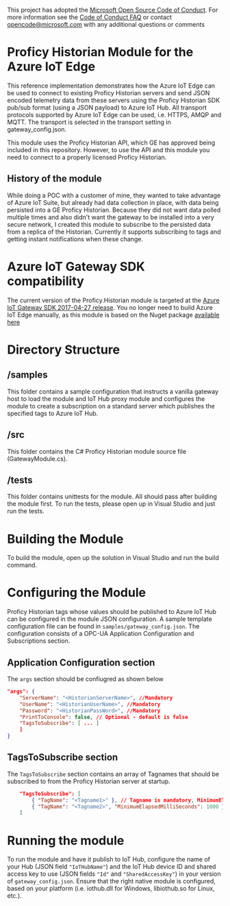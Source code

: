 This project has adopted the [Microsoft Open Source Code of Conduct](https://opensource.microsoft.com/codeofconduct/). For more information see the [Code of Conduct FAQ](https://opensource.microsoft.com/codeofconduct/faq/) or contact [opencode@microsoft.com](mailto:opencode@microsoft.com) with any additional questions or comments

# Proficy Historian Module for the Azure IoT Edge
This reference implementation demonstrates how the Azure IoT Edge can be used to connect to existing Proficy Historian servers and send JSON encoded telemetry data from these servers using the Proficy Historian SDK pub/sub format (using a JSON payload) to Azure IoT Hub. All transport protocols supported by Azure IoT Edge can be used, i.e. HTTPS, AMQP and MQTT. The transport is selected in the transport setting in gateway_config.json.

This module uses the Proficy Historian API, which GE has approved being included in this repository.
However, to use the API and this module you need to connect to a properly licensed Proficy Historian. 

## History of the module
While doing a POC with a customer of mine, they wanted to take advantage of Azure IoT Suite, but already had data collection in place,
with data being persisted into a GE Proficy Historian.
Because they did not want data polled multiple times and also didn't want the gateway to be installed into a very secure network,
I created this module to subscribe to the persisted data from a replica of the Historian.
Currently it supports subscribing to tags and getting instant notifications when these change.

# Azure IoT Gateway SDK compatibility
The current version of the Proficy.Historian module is targeted at the [Azure IoT Gateway SDK 2017-04-27 release](https://github.com/Azure/iot-edge/tree/2017-04-27).
You no longer need to build Azure IoT Edge manually, as this module is based on the Nuget package [available here](https://www.nuget.org/packages/Microsoft.Azure.IoT.Gateway.Module)

# Directory Structure

## /samples
This folder contains a sample configuration that instructs a vanilla gateway host to load the module and IoT Hub proxy module and configures the module to create a 
subscription on a standard server which publishes the specified tags to Azure IoT Hub.

## /src
This folder contains the C# Proficy Historian module source file (GatewayModule.cs).

## /tests
This folder contains unittests for the module.  All should pass after building the module first.
To run the tests, please open up in Visual Studio and just run the tests.

# Building the Module
To build the module, open up the solution in Visual Studio and run the build command. 

# Configuring the Module
Proficy Historian tags whose values should be published to Azure IoT Hub can be configured in the module JSON configuration.  A sample template configuration file can be found in ```samples/gateway_config.json```.  The configuration consists of a OPC-UA Application Configuration and Subscriptions section.  

## Application Configuration section
The ```args``` section should be confiugred as shown below  

``` JSON
"args": {
    "ServerName": "<HistorianServerName>", //Mandatory
    "UserName": "<HistorianUserName>", //Mandatory
    "Password": "<HistorianPassWord>", //Mandatory
    "PrintToConsole": false, // Optional - default is false
    "TagsToSubscribe": [ ... ]
    ]
}
```

## TagsToSubscribe section
The ```TagsToSubscribe``` section contains an array of Tagnames that should be subscribed to from the Proficy Historian server at startup.

``` JSON
    "TagsToSubscribe": [
        { "TagName": "<Tagname1>" }, // Tagname is mandatory, MinimumElapsedMilliSeconds is optional - default is 1000
        { "TagName": "<Tagname2>", "MinimumElapsedMilliSeconds": 1000 }
    ]

```

# Running the module

To run the module and have it publish to IoT Hub, configure the name of your Hub (JSON field ```"IoTHubName"```) and the IoT Hub device ID and shared access key to use (JSON fields ```"Id"``` and ```"SharedAccessKey"```) in your version of ```gateway_config.json```.  Ensure that the right native module is configured, based on your platform (i.e. iothub.dll for Windows, libiothub.so for Linux, etc.).
